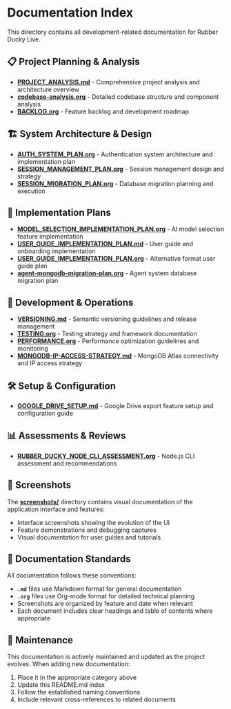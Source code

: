 # Documentation Index

This directory contains all development-related documentation for Rubber Ducky Live.

## 📋 Project Planning & Analysis

- **[PROJECT_ANALYSIS.md](./PROJECT_ANALYSIS.md)** - Comprehensive project analysis and architecture overview
- **[codebase-analysis.org](./codebase-analysis.org)** - Detailed codebase structure and component analysis
- **[BACKLOG.org](./BACKLOG.org)** - Feature backlog and development roadmap

## 🏗️ System Architecture & Design

- **[AUTH_SYSTEM_PLAN.org](./AUTH_SYSTEM_PLAN.org)** - Authentication system architecture and implementation plan
- **[SESSION_MANAGEMENT_PLAN.org](./SESSION_MANAGEMENT_PLAN.org)** - Session management design and strategy
- **[SESSION_MIGRATION_PLAN.org](./SESSION_MIGRATION_PLAN.org)** - Database migration planning and execution

## 🚀 Implementation Plans

- **[MODEL_SELECTION_IMPLEMENTATION_PLAN.org](./MODEL_SELECTION_IMPLEMENTATION_PLAN.org)** - AI model selection feature implementation
- **[USER_GUIDE_IMPLEMENTATION_PLAN.md](./USER_GUIDE_IMPLEMENTATION_PLAN.md)** - User guide and onboarding implementation
- **[USER_GUIDE_IMPLEMENTATION_PLAN.org](./USER_GUIDE_IMPLEMENTATION_PLAN.org)** - Alternative format user guide plan
- **[agent-mongodb-migration-plan.org](./agent-mongodb-migration-plan.org)** - Agent system database migration plan

## 🔧 Development & Operations

- **[VERSIONING.md](./VERSIONING.md)** - Semantic versioning guidelines and release management
- **[TESTING.org](./TESTING.org)** - Testing strategy and framework documentation
- **[PERFORMANCE.org](./PERFORMANCE.org)** - Performance optimization guidelines and monitoring
- **[MONGODB-IP-ACCESS-STRATEGY.md](./MONGODB-IP-ACCESS-STRATEGY.md)** - MongoDB Atlas connectivity and IP access strategy

## 🛠️ Setup & Configuration

- **[GOOGLE_DRIVE_SETUP.md](./GOOGLE_DRIVE_SETUP.md)** - Google Drive export feature setup and configuration guide

## 📊 Assessments & Reviews

- **[RUBBER_DUCKY_NODE_CLI_ASSESSMENT.org](./RUBBER_DUCKY_NODE_CLI_ASSESSMENT.org)** - Node.js CLI assessment and recommendations

## 📸 Screenshots

The **[screenshots/](./screenshots/)** directory contains visual documentation of the application interface and features:

- Interface screenshots showing the evolution of the UI
- Feature demonstrations and debugging captures
- Visual documentation for user guides and tutorials

## 📝 Documentation Standards

All documentation follows these conventions:
- **`.md`** files use Markdown format for general documentation
- **`.org`** files use Org-mode format for detailed technical planning
- Screenshots are organized by feature and date when relevant
- Each document includes clear headings and table of contents where appropriate

## 🔄 Maintenance

This documentation is actively maintained and updated as the project evolves. When adding new documentation:

1. Place it in the appropriate category above
2. Update this README.md index
3. Follow the established naming conventions
4. Include relevant cross-references to related documents